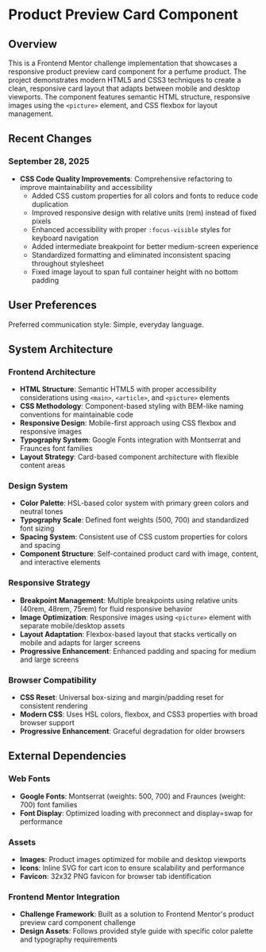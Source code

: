 # Product Preview Card Component

## Overview

This is a Frontend Mentor challenge implementation that showcases a responsive product preview card component for a perfume product. The project demonstrates modern HTML5 and CSS3 techniques to create a clean, responsive card layout that adapts between mobile and desktop viewports. The component features semantic HTML structure, responsive images using the `<picture>` element, and CSS flexbox for layout management.

## Recent Changes

### September 28, 2025
- **CSS Code Quality Improvements**: Comprehensive refactoring to improve maintainability and accessibility
  - Added CSS custom properties for all colors and fonts to reduce code duplication
  - Improved responsive design with relative units (rem) instead of fixed pixels
  - Enhanced accessibility with proper `:focus-visible` styles for keyboard navigation
  - Added intermediate breakpoint for better medium-screen experience
  - Standardized formatting and eliminated inconsistent spacing throughout stylesheet
  - Fixed image layout to span full container height with no bottom padding

## User Preferences

Preferred communication style: Simple, everyday language.

## System Architecture

### Frontend Architecture
- **HTML Structure**: Semantic HTML5 with proper accessibility considerations using `<main>`, `<article>`, and `<picture>` elements
- **CSS Methodology**: Component-based styling with BEM-like naming conventions for maintainable code
- **Responsive Design**: Mobile-first approach using CSS flexbox and responsive images
- **Typography System**: Google Fonts integration with Montserrat and Fraunces font families
- **Layout Strategy**: Card-based component architecture with flexible content areas

### Design System
- **Color Palette**: HSL-based color system with primary green colors and neutral tones
- **Typography Scale**: Defined font weights (500, 700) and standardized font sizing
- **Spacing System**: Consistent use of CSS custom properties for colors and spacing
- **Component Structure**: Self-contained product card with image, content, and interactive elements

### Responsive Strategy
- **Breakpoint Management**: Multiple breakpoints using relative units (40rem, 48rem, 75rem) for fluid responsive behavior
- **Image Optimization**: Responsive images using `<picture>` element with separate mobile/desktop assets
- **Layout Adaptation**: Flexbox-based layout that stacks vertically on mobile and adapts for larger screens
- **Progressive Enhancement**: Enhanced padding and spacing for medium and large screens

### Browser Compatibility
- **CSS Reset**: Universal box-sizing and margin/padding reset for consistent rendering
- **Modern CSS**: Uses HSL colors, flexbox, and CSS3 properties with broad browser support
- **Progressive Enhancement**: Graceful degradation for older browsers

## External Dependencies

### Web Fonts
- **Google Fonts**: Montserrat (weights: 500, 700) and Fraunces (weight: 700) font families
- **Font Display**: Optimized loading with preconnect and display=swap for performance

### Assets
- **Images**: Product images optimized for mobile and desktop viewports
- **Icons**: Inline SVG for cart icon to ensure scalability and performance
- **Favicon**: 32x32 PNG favicon for browser tab identification

### Frontend Mentor Integration
- **Challenge Framework**: Built as a solution to Frontend Mentor's product preview card component challenge
- **Design Assets**: Follows provided style guide with specific color palette and typography requirements
